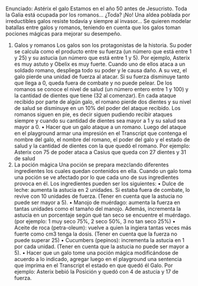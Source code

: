Enunciado: Astérix el galo
Estamos en el año 50 antes de Jesucristo. Toda la Galia está ocupada por los romanos… ¿Toda? ¡No! Una aldea poblada por irreductibles galos resiste todavía y siempre al invasor…
Se quieren modelar batallas entre galos y romanos, teniendo en cuenta que los galos toman pociones mágicas para mejorar su desempeño.
1. Galos y romanos
Los galos son los protagonistas de la historia. Su poder se calcula como el producto entre su fuerza (un número que está entre 1 y 25) y su astucia (un número que está entre 1 y 5). Por ejemplo, Asterix es muy astuto y Obelix es muy fuerte. Cuando uno de ellos ataca a un soldado romano, despliega todo su poder y le causa daño. A su vez, el galo pierde una unidad de fuerza al atacar. Si su fuerza disminuye tanto que llega a 0, queda fuera de combate y no puede pelear.
De los romanos se conoce el nivel de salud (un número entero entre 1 y 100) y la cantidad de dientes que tiene (32 al comenzar). En cada ataque recibido por parte de algún galo, el romano pierde dos dientes y su nivel de salud se disminuye en un 10% del poder del ataque recibido. Los romanos siguen en pie, es decir siguen pudiendo recibir ataques siempre y cuando su cantidad de dientes sea mayor a 1 y su salud sea mayor a 0.
• Hacer que un galo ataque a un romano. Luego del ataque en el playground armar una impresión en el Transcript que contenga el nombre del galo, el nombre del romano, el poder del galo y el estado de salud y la cantidad de dientes con la que quedó el romano. Por ejemplo: Asterix con 75 de poder ataca a Casius que queda con 27 dientes y 31 de salud
2. La poción mágica
Una poción se prepara mezclando diferentes ingredientes los cuales quedan contenidos en ella. Cuando un galo toma una poción se ve afectado por lo que cada uno de sus ingredientes provoca en él. Los ingredientes pueden ser los siguientes:
• Dulce de leche: aumenta la astucia en 2 unidades. Si estaba fuera de combate, lo revive con 10 unidades de fuerza. (Tener en cuenta que la astucia no puede ser mayor a 5).
• Manojo de muérdago: aumenta la fuerza en tantas unidades como el tamaño del manojo. Además, incrementa la astucia en un porcentaje según qué tan seco se encuentre el muérdago. (por ejemplo: 1 muy seco 75%, 2 seco 50%, 3 no tan seco 25%)
• Aceite de roca (petra-oleum): vuelve a quien la ingiera tantas veces más fuerte como cm3 tenga la dosis. (Tener en cuenta que la fuerza no puede superar 25)
• Cucumbers (pepinos): incrementa la astucia en 1 por cada unidad. (Tener en cuenta que la astucia no puede ser mayor a 5).
• Hacer que un galo tome una poción mágica modificándose de acuerdo a lo indicado, agregar luego en el playground una sentencia que imprima en el Transcript el estado en que quedó él Galo. Por ejemplo: Asterix bebió la Posición y quedó con 4 de astucia y 17 de fuerza.
